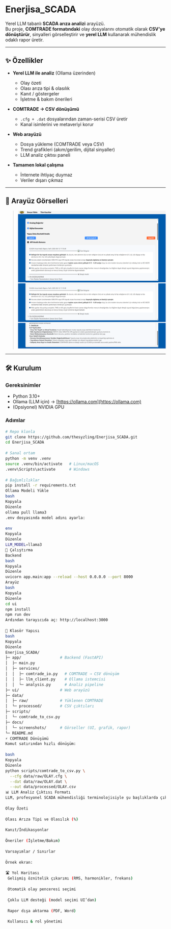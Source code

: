 # Enerjisa_SCADA

Yerel LLM tabanlı **SCADA arıza analizi** arayüzü.  
Bu proje, **COMTRADE formatındaki** olay dosyalarını otomatik olarak **CSV’ye dönüştürür**, sinyalleri görselleştirir ve **yerel LLM** kullanarak mühendislik odaklı rapor üretir.

---

## ✨ Özellikler

- **Yerel LLM ile analiz** (Ollama üzerinden)  
  - Olay özeti  
  - Olası arıza tipi & olasılık  
  - Kanıt / göstergeler  
  - İşletme & bakım önerileri  

- **COMTRADE → CSV dönüşümü**  
  - `.cfg + .dat` dosyalarından zaman-serisi CSV üretir  
  - Kanal isimlerini ve metaveriyi korur  

- **Web arayüzü**  
  - Dosya yükleme (COMTRADE veya CSV)  
  - Trend grafikleri (akım/gerilim, dijital sinyaller)  
  - LLM analiz çıktısı paneli  

- **Tamamen lokal çalışma**  
  - İnternete ihtiyaç duymaz  
  - Veriler dışarı çıkmaz  

---

## 📸 Arayüz Görselleri

>![Demo](Resim1.png)
>![Arayuz](Resim2.png)
>![Arayuz2](Resim3.png)




---

## 🛠 Kurulum

### Gereksinimler
- Python 3.10+
- Ollama (LLM için) → [https://ollama.com](https://ollama.com)
- (Opsiyonel) NVIDIA GPU

### Adımlar

```bash
# Repo klonla
git clone https://github.com/thesyzling/Enerjisa_SCADA.git
cd Enerjisa_SCADA

# Sanal ortam
python -m venv .venv
source .venv/bin/activate   # Linux/macOS
.venv\Scripts\activate      # Windows

# Bağımlılıklar
pip install -r requirements.txt
Ollama Modeli Yükle
bash
Kopyala
Düzenle
ollama pull llama3
.env dosyasında model adını ayarla:

env
Kopyala
Düzenle
LLM_MODEL=llama3
🚀 Çalıştırma
Backend
bash
Kopyala
Düzenle
uvicorn app.main:app --reload --host 0.0.0.0 --port 8000
Arayüz
bash
Kopyala
Düzenle
cd ui
npm install
npm run dev
Ardından tarayıcıda aç: http://localhost:3000

📂 Klasör Yapısı
bash
Kopyala
Düzenle
Enerjisa_SCADA/
├─ app/                 # Backend (FastAPI)
│  ├─ main.py
│  ├─ services/
│  │  ├─ comtrade_io.py   # COMTRADE → CSV dönüşüm
│  │  ├─ llm_client.py    # Ollama istemcisi
│  │  └─ analysis.py      # Analiz pipeline
├─ ui/                  # Web arayüzü
├─ data/
│  ├─ raw/              # Yüklenen COMTRADE
│  └─ processed/        # CSV çıktıları
├─ scripts/
│  └─ comtrade_to_csv.py
├─ docs/
│  └─ screenshots/      # Görseller (UI, grafik, rapor)
└─ README.md
⚡ COMTRADE Dönüşümü
Komut satırından hızlı dönüşüm:

bash
Kopyala
Düzenle
python scripts/comtrade_to_csv.py \
  --cfg data/raw/OLAY.cfg \
  --dat data/raw/OLAY.dat \
  --out data/processed/OLAY.csv
📊 LLM Analiz Çıktısı Formatı
LLM, profesyonel SCADA mühendisliği terminolojisiyle şu başlıklarda çıktı üretir:

Olay Özeti

Olası Arıza Tipi ve Olasılık (%)

Kanıt/İndikasyonlar

Öneriler (İşletme/Bakım)

Varsayımlar / Sınırlar

Örnek ekran:

🛣 Yol Haritası
 Gelişmiş öznitelik çıkarımı (RMS, harmonikler, frekans)

 Otomatik olay penceresi seçimi

 Çoklu LLM desteği (model seçimi UI’dan)

 Rapor dışa aktarma (PDF, Word)

 Kullanıcı & rol yönetimi
